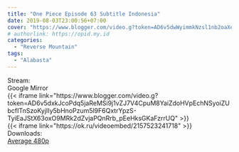 ```yaml
---
title: "One Piece Episode 63 Subtitle Indonesia"
date: 2019-08-03T23:00:56+07:00
cover: "https://www.blogger.com/video.g?token=AD6v5dwWyimmkNzsl1nb2oaXe8TyvPRMgJFS8yZD5gJz2qjIzItSbLZl3_XT5HnN2OVVVs-AUrqDrgqRj_1rELyGaxWHVyh8JUZCE70WHvcjkmjLPjE5cEAwbw84YHCZNVG8K6zxMmyH" # Optional, cover
# authorlink: https://opid.my.id
categories:
  - "Reverse Mountain"
tags:
  - "Alabasta"
---
```

<div class="ui menu violet borderless inverted">
  <div class="header item active">
        Stream:
    </div>
  <a class="active item" data-tab="google">
    <i class="google drive icon"></i> Google
  </a>
  <a class="item nounderline" data-tab="mirror">
    <i class="odnoklassniki icon"></i> Mirror
  </a>
</div>
<div class="ui bottom attached tab segment active" style="border:0 !important;" data-tab="google">
  {{< iframe link="https://www.blogger.com/video.g?token=AD6v5dxkJcoPdq5jaReMSi9j1vZJ7V4CpuM8YaiZdoHVpEchNSyoiZUbcfITnSzoKyjIIy5bHnoPzum5l9F6QxtrYpzS-TyiEaJStX63oxO9MRk2dZvjaPQnRrb_pEeHksGKaFzrrUQ" >}}
</div>
<div class="ui bottom attached tab segment" style="border:0 !important;" data-tab="mirror">
  {{< iframe link="https://ok.ru/videoembed/2157523241718" >}}
</div>
<div class="ui menu violet borderless inverted">
  <div class="header item active">
        Downloads:
    </div>
  <a class="item nounderline" href="https://ouo.io/3Q3kbR" target="_blank" rel="dofollow"><i class="google drive icon"></i>
    Average 480p</a>
</div>